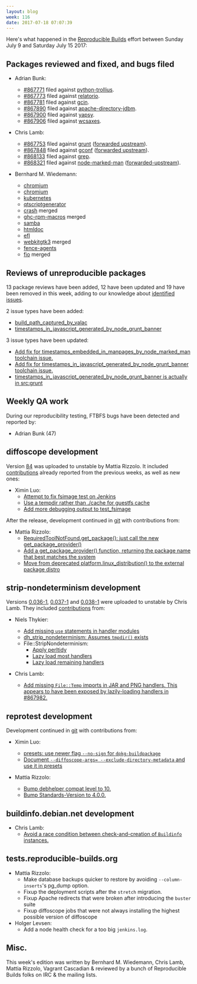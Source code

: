 ```yaml
---
layout: blog
week: 116
date: 2017-07-18 07:07:39
---
```


Here's what happened in the [Reproducible Builds](https://reproducible-builds.org) effort between Sunday July 9 and Saturday July 15 2017:

Packages reviewed and fixed, and bugs filed
-------------------------------------------

* Adrian Bunk:
  * <a href="https://bugs.debian.org/867771">#867771</a> filed against <a href="https://tracker.debian.org/pkg/python-trollius">python-trollius</a>.
  * <a href="https://bugs.debian.org/867773">#867773</a> filed against <a href="https://tracker.debian.org/pkg/relatorio">relatorio</a>.
  * <a href="https://bugs.debian.org/867781">#867781</a> filed against <a href="https://tracker.debian.org/pkg/gcin">gcin</a>.
  * <a href="https://bugs.debian.org/867890">#867890</a> filed against <a href="https://tracker.debian.org/pkg/apache-directory-jdbm">apache-directory-jdbm</a>.
  * <a href="https://bugs.debian.org/867900">#867900</a> filed against <a href="https://tracker.debian.org/pkg/yapsy">yapsy</a>.
  * <a href="https://bugs.debian.org/867906">#867906</a> filed against <a href="https://tracker.debian.org/pkg/wcsaxes">wcsaxes</a>.

* Chris Lamb:
  * <a href="https://bugs.debian.org/867753">#867753</a> filed against <a href="https://tracker.debian.org/pkg/grunt">grunt</a> ([forwarded upstream](https://github.com/gruntjs/grunt/pull/1596)).
  * <a href="https://bugs.debian.org/867848">#867848</a> filed against <a href="https://tracker.debian.org/pkg/gconf">gconf</a> ([forwarded upstream](https://bugzilla.gnome.org/show_bug.cgi?id=784738)).
  * <a href="https://bugs.debian.org/868133">#868133</a> filed against <a href="https://tracker.debian.org/pkg/grep">grep</a>.
  * <a href="https://bugs.debian.org/868321">#868321</a> filed against <a href="https://tracker.debian.org/pkg/node-marked-man">node-marked-man</a> ([forwarded-upstream](https://github.com/kapouer/marked-man/pull/12)).

* Bernhard M. Wiedemann:
  * [chromium](https://chromium-review.googlesource.com/563663)
  * [chromium](https://chromium-review.googlesource.com/564598)
  * [kubernetes](https://github.com/kubernetes/kubernetes/pull/48708)
  * [qtscriptgenerator](https://codereview.qt-project.org/199634)
  * [crash](https://github.com/crash-utility/crash/pull/14) merged
  * [ghc-rpm-macros](https://github.com/fedora-haskell/ghc-rpm-macros/commit/331f527a6d82c555f08fd5134a6b5cf27b2cf828) merged
  * [samba](https://lists.samba.org/archive/samba-technical/2017-July/121677.html)
  * [htmldoc](https://github.com/michaelrsweet/htmldoc/pull/310)
  * [efl](https://phab.enlightenment.org/D5023)
  * [webkitgtk3](https://bugs.webkit.org/show_bug.cgi?id=174540) merged
  * [fence-agents](https://github.com/ClusterLabs/fence-agents/pull/129)
  * [fio](https://github.com/axboe/fio/commit/785e49c659023df1735bff195ad4ba133ebd23a7) merged


Reviews of unreproducible packages
----------------------------------

13 package reviews have been added, 12 have been updated and 19 have been removed in this week,
adding to our knowledge about [identified issues](https://tests.reproducible-builds.org/debian/index_issues.html).

2 issue types have been added:

- [build\_path\_captured\_by\_valac](https://anonscm.debian.org/git/reproducible/notes.git/commit/?id=5419df72)
- [timestamps\_in\_javascript\_generated\_by\_node\_grunt\_banner](https://anonscm.debian.org/git/reproducible/notes.git/commit/?id=8e03ac72)

3 issue types have been updated:

- [Add fix for timestamps\_embedded\_in\_manpages\_by\_node\_marked\_man toolchain issue.](https://anonscm.debian.org/git/reproducible/notes.git/commit/?id=ed0088b5)
- [Add fix for timestamps\_in\_javascript\_generated\_by\_node\_grunt\_banner toolchain issue.](https://anonscm.debian.org/git/reproducible/notes.git/commit/?id=d8e59b41)
- [timestamps\_in\_javascript\_generated\_by\_node\_grunt\_banner is actually in src:grunt](https://anonscm.debian.org/git/reproducible/notes.git/commit/?id=2c4af288)


Weekly QA work
--------------

During our reproducibility testing, FTBFS bugs have been detected and reported by:

 - Adrian Bunk (47)

diffoscope development
----------------------

Version [84](https://tracker.debian.org/news/855731) was uploaded to unstable by Mattia Rizzolo. It included
[contributions](https://anonscm.debian.org/git/reproducible/diffoscope.git/log/?h=84)
already reported from the previous weeks, as well as new ones:

- Ximin Luo:
  - [Attempt to fix fsimage test on Jenkins](https://anonscm.debian.org/git/reproducible/diffoscope.git/commit/?id=19aa724)
  - [Use a tempdir rather than ./cache for guestfs cache](https://anonscm.debian.org/git/reproducible/diffoscope.git/commit/?id=c9a0c6c)
  - [Add more debugging output to test\_fsimage](https://anonscm.debian.org/git/reproducible/diffoscope.git/commit/?id=1d677ca)


After the release, development continued in [git](
https://anonscm.debian.org/cgit/reproducible/diffoscope.git/log) with contributions from:

- Mattia Rizzolo:
  - [RequiredToolNotFound.get\_package(): just call the new get\_package\_provider()](https://anonscm.debian.org/git/reproducible/diffoscope.git/commit/?id=c12bee5)
  - [Add a get\_package\_provider() function, returning the package name that best matches the system](https://anonscm.debian.org/git/reproducible/diffoscope.git/commit/?id=e62306e)
  - [Move from deprecated platform.linux\_distribution() to the external package distro](https://anonscm.debian.org/git/reproducible/diffoscope.git/commit/?id=c8927db)


strip-nondeterminism development
--------------------------------

Versions
[0.036-1](https://tracker.debian.org/news/855606),
[0.037-1](https://tracker.debian.org/news/855616) and
[0.038-1](https://tracker.debian.org/news/855723) were uploaded to unstable by
Chris Lamb. They included [contributions](https://anonscm.debian.org/git/reproducible/strip-nondeterminism.git/log/?h=debian/0.036-1) from:

- Niels Thykier:
  - [Add missing `use` statements in handler modules](https://anonscm.debian.org/git/reproducible/strip-nondeterminism.git/commit/?id=bc64781)
  - [dh\_strip\_nondeterminism: Assumes `tmpdir()` exists](https://anonscm.debian.org/git/reproducible/strip-nondeterminism.git/commit/?id=5d28db1)
  - File::StripNondeterminism:
     * [Apply perltidy](https://anonscm.debian.org/git/reproducible/strip-nondeterminism.git/commit/?id=02c3960)
     * [Lazy load most handlers](https://anonscm.debian.org/git/reproducible/strip-nondeterminism.git/commit/?id=45ee739)
     * [Lazy load remaining handlers](https://anonscm.debian.org/git/reproducible/strip-nondeterminism.git/commit/?id=71037f0)

- Chris Lamb:
  - [Add missing `File::Temp` imports in JAR and PNG handlers. This appears to have been exposed by lazily-loading handlers in #867982.](https://anonscm.debian.org/git/reproducible/strip-nondeterminism.git/commit/?id=3feaec9)


reprotest development
---------------------

Development continued in [git](https://anonscm.debian.org/git/reproducible/reprotest.git) with contributions from:

- Ximin Luo:
  - [presets: use newer flag `--no-sign` for `dpkg-buildpackage`](https://anonscm.debian.org/git/reproducible/reprotest.git/commit/?id=d806502)
  - [Document `--diffoscope-args= --exclude-directory-metadata` and use it in presets](https://anonscm.debian.org/git/reproducible/reprotest.git/commit/?id=2d246c8)

- Mattia Rizzolo:
  - [Bump debhelper compat level to 10.](https://anonscm.debian.org/git/reproducible/reprotest.git/commit/?id=6833ffa)
  - [Bump Standards-Version to 4.0.0.](https://anonscm.debian.org/git/reproducible/reprotest.git/commit/?id=10344ac)


buildinfo.debian.net development
--------------------------------

- Chris Lamb:
  - [Avoid a race condition between check-and-creation of `Buildinfo` instances.](https://anonscm.debian.org/git/reproducible/buildinfo.debian.net.git/commit/?id=fa69426)

tests.reproducible-builds.org
-----------------------

- Mattia Rizzolo:
  + Make database backups quicker to restore by avoiding `--column-inserts`'s pg\_dump option.
  + Fixup the deployment scripts after the `stretch` migration.
  + Fixup Apache redirects that were broken after introducing the `buster` suite
  + Fixup diffoscope jobs that were not always installing the highest possible version of diffoscope
- Holger Levsen:
  + Add a node health check for a too big `jenkins.log`.

Misc.
-----

This week's edition was written by Bernhard M. Wiedemann, Chris Lamb, Mattia Rizzolo, Vagrant Cascadian & reviewed by a bunch of Reproducible Builds folks on IRC & the mailing lists.
